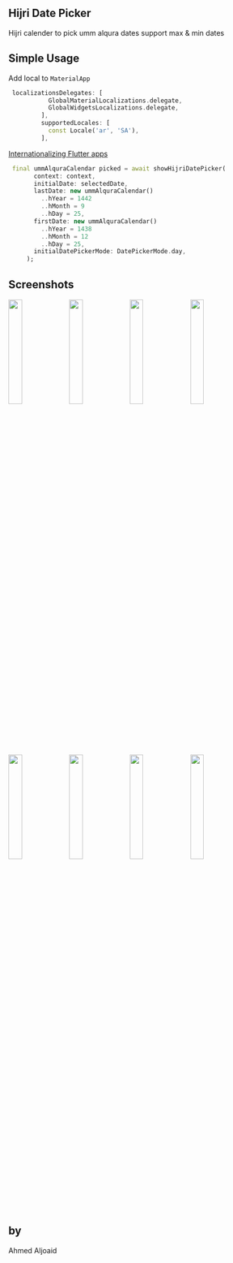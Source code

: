 
Hijri Date Picker
-
Hijri calender to pick umm alqura dates support max & min dates


Simple Usage
-
Add local to `MaterialApp`
```dart in html
 localizationsDelegates: [
           GlobalMaterialLocalizations.delegate,
           GlobalWidgetsLocalizations.delegate,
         ],
         supportedLocales: [
           const Locale('ar', 'SA'),
         ],
```
[Internationalizing Flutter apps](https://flutter.dev/docs/development/accessibility-and-localization/internationalization)



```dart in html
 final ummAlquraCalendar picked = await showHijriDatePicker(
       context: context,
       initialDate: selectedDate,
       lastDate: new ummAlquraCalendar()
         ..hYear = 1442
         ..hMonth = 9
         ..hDay = 25,
       firstDate: new ummAlquraCalendar()
         ..hYear = 1438
         ..hMonth = 12
         ..hDay = 25,
       initialDatePickerMode: DatePickerMode.day,
     );
```

## Screenshots
<img src="https://user-images.githubusercontent.com/3106973/84584392-92906a80-ae0c-11ea-9cf7-565b723eb4c9.png" width="23%"></img> <img src="https://user-images.githubusercontent.com/3106973/84584394-945a2e00-ae0c-11ea-9e01-260baf6debe1.png" width="23%"></img> <img src="https://user-images.githubusercontent.com/3106973/84584395-958b5b00-ae0c-11ea-84e7-616887705ce1.png" width="23%"></img> <img src="https://user-images.githubusercontent.com/3106973/84584396-9623f180-ae0c-11ea-87e7-01f8f6af02dc.png" width="23%"></img> <img src="https://user-images.githubusercontent.com/3106973/84584398-96bc8800-ae0c-11ea-8820-402a54870bfc.png" width="23%"></img> <img src="https://user-images.githubusercontent.com/3106973/84584399-97edb500-ae0c-11ea-8cea-9a21aa3d7b7c.png" width="23%"></img> <img src="https://user-images.githubusercontent.com/3106973/84584400-98864b80-ae0c-11ea-9f1b-33277b905953.png" width="23%"></img> <img src="https://user-images.githubusercontent.com/3106973/84584402-991ee200-ae0c-11ea-83e4-4b119066f5b8.png" width="23%"></img> 

by
-
Ahmed Aljoaid
